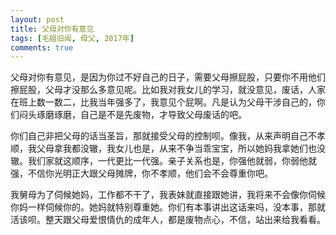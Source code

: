 ```yaml
---
layout: post
title: 父母对你有意见
tags: [毛姐旧闻, 母父, 2017年]
comments: true
---
```


父母对你有意见，是因为你过不好自己的日子，需要父母擦屁股，只要你不用他们擦屁股，父母才没那么多意见呢。比如我对我女儿的学习，就没意见，废话，人家在班上数一数二，比我当年强多了，我意见个屁啊。凡是认为父母干涉自己的，你们闷头琢磨琢磨，自己是不是先废物，才导致父母废话的吧。

你们自己非把父母的话当圣旨，那就接受父母的控制呗。像我，从来声明自己不孝顺，我父母拿我都没辙，我女儿也是，从来不争当乖宝宝，所以她妈我拿她们也没辙。我们家就这顺序，一代更比一代强。亲子关系也是，你强他就弱，你弱他就强，不信你光明正大跟父母摊牌，你不孝顺，他们会不会尊重你吧。

我舅母为了伺候她妈，工作都不干了，我表妹就直接跟她讲，我将来不会像你伺候你妈一样伺候你的。她妈就特别尊重她。你们有本事讲出这话来吗，没本事，那就活该呗。整天跟父母爱恨情仇的成年人，都是废物点心，不信，站出来给我看看。
